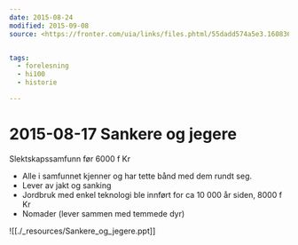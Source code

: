 ```yaml
---
date: 2015-08-24
modified: 2015-09-08
source: <https://fronter.com/uia/links/files.phtml/55dadd574a5e3.1608363312$743807565$/Fagstoff/Sankere+og+jegere.ppt>


tags: 
  - forelesning
  - hi100
  - historie

---
```


# 2015-08-17 Sankere og jegere
Slektskapssamfunn før 6000 f Kr

* Alle i samfunnet kjenner og har tette bånd med dem rundt seg.
* Lever av jakt og sanking
* Jordbruk med enkel teknologi ble innført for ca 10 000 år siden, 8000 f Kr
* Nomader (lever sammen med temmede dyr)

![[./_resources/Sankere_og_jegere.ppt]]